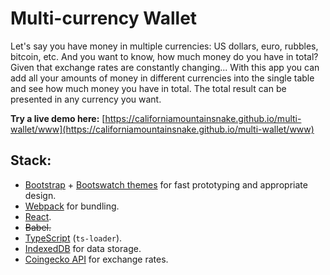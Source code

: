 # Multi-currency Wallet

Let's say you have money in multiple currencies: US dollars, euro, rubbles, bitcoin, etc.
And you want to know, how much money do you have in total? Given that exchange rates are constantly changing...
With this app you can add all your amounts of money in different currencies into the single table
and see how much money you have in total.
The total result can be presented in any currency you want.

**Try a live demo here:**
[https://californiamountainsnake.github.io/multi-wallet/www](https://californiamountainsnake.github.io/multi-wallet/www)

## Stack:
- [Bootstrap](https://getbootstrap.com) + [Bootswatch themes](https://bootswatch.com) for fast prototyping and appropriate design.
- [Webpack](https://webpack.js.org/) for bundling.
- [React](https://reactjs.org/).
- ~~Babel.~~
- [TypeScript](https://www.typescriptlang.org/) (`ts-loader`).
- [IndexedDB](https://www.w3.org/TR/IndexedDB/) for data storage.
- [Coingecko API](https://www.coingecko.com/ru/api/documentation) for exchange rates.
